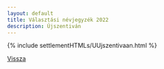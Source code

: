 ```yaml
---
layout: default
title: Választási névjegyzék 2022
description: Újszentiván
---
```


{% include settlementHTMLs/UUjszentivaan.html %}

[Vissza](../)